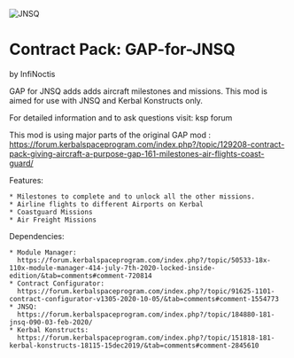 ![JNSQ](https://imgur.com/gFbBEyh.png)
# Contract Pack: GAP-for-JNSQ
by InfiNoctis

GAP for JNSQ adds adds aircraft milestones and missions.
This mod is aimed for use with JNSQ and Kerbal Konstructs only.

For detailed information and to ask questions visit: ksp forum

This mod is using major parts of the original GAP mod : 
https://forum.kerbalspaceprogram.com/index.php?/topic/129208-contract-pack-giving-aircraft-a-purpose-gap-161-milestones-air-flights-coast-guard/

Features:

	* Milestones to complete and to unlock all the other missions.
	* Airline flights to different Airports on Kerbal
	* Coastguard Missions
	* Air Freight Missions

Dependencies: 
	
	* Module Manager: 
	  https://forum.kerbalspaceprogram.com/index.php?/topic/50533-18x-110x-module-manager-414-july-7th-2020-locked-inside-edition/&tab=comments#comment-720814
	* Contract Configurator: 
	  https://forum.kerbalspaceprogram.com/index.php?/topic/91625-1101-contract-configurator-v1305-2020-10-05/&tab=comments#comment-1554773
	* JNSQ: 
	  https://forum.kerbalspaceprogram.com/index.php?/topic/184880-181-jnsq-090-03-feb-2020/
	* Kerbal Konstructs: 
	  https://forum.kerbalspaceprogram.com/index.php?/topic/151818-181-kerbal-konstructs-18115-15dec2019/&tab=comments#comment-2845610
	

